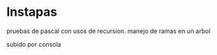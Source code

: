 # Instapas
pruebas de pascal con usos de recursion. manejo de ramas en un arbol

subido por consola
